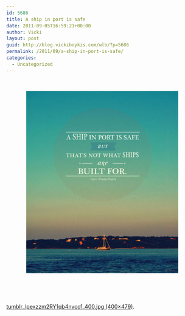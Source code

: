 ```yaml
---
id: 5686
title: A ship in port is safe
date: 2011-09-05T16:59:21+00:00
author: Vicki
layout: post
guid: http://blog.vickiboykis.com/wlb/?p=5686
permalink: /2011/09/a-ship-in-port-is-safe/
categories:
  - Uncategorized
---
```

&nbsp;

<p style="text-align: center;">
  <a href="http://26.media.tumblr.com/tumblr_lpexzzm2RY1qb4nvco1_400.jpg"><img src="https://raw.githubusercontent.com/veekaybee/wlb/gh-pages/assets/images/2011/09/tumblr_lpexzzm2RY1qb4nvco1_400.jpg" alt="" /></a>
</p>

&nbsp;

&nbsp;

[tumblr\_lpexzzm2RY1qb4nvco1\_400.jpg (400×479)](http://26.media.tumblr.com/tumblr_lpexzzm2RY1qb4nvco1_400.jpg).